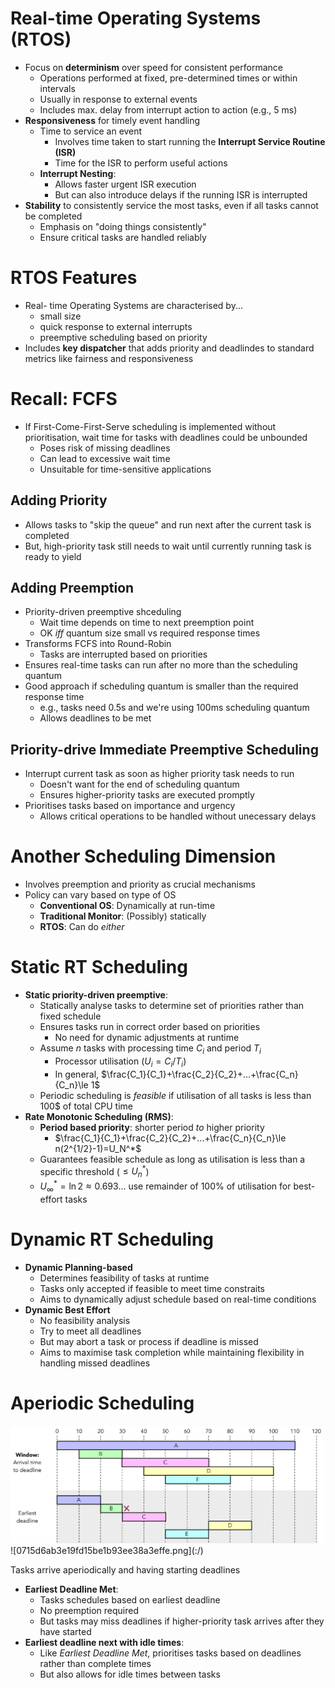 # Real-time Operating Systems (RTOS)
- Focus on **determinism** over speed for consistent performance
	- Operations performed at fixed, pre-determined times or within intervals
	- Usually in response to external events
	- Includes max. delay from interrupt action to action (e.g., 5 ms)
- **Responsiveness** for timely event handling
	- Time to service an event
		- Involves time taken to start running the **Interrupt Service Routine (ISR)**
		- Time for the ISR to perform useful actions
	- **Interrupt Nesting**:
		- Allows faster urgent ISR execution
		- But can also introduce delays if the running ISR is interrupted
- **Stability** to consistently service the most tasks, even if all tasks cannot be completed
	- Emphasis on "doing things consistently"
	- Ensure critical tasks are handled reliably

# RTOS Features
- Real- time Operating Systems are characterised by...
	- small size
	- quick response to external interrupts
	- preemptive scheduling based on priority
- Includes **key dispatcher** that adds priority and deadlindes to standard metrics like fairness and responsiveness

# Recall: FCFS
- If First-Come-First-Serve scheduling is implemented without prioritisation, wait time for tasks with deadlines could be unbounded
	- Poses risk of missing deadlines
	- Can lead to excessive wait time
	- Unsuitable for time-sensitive applications

## Adding Priority
- Allows tasks to "skip the queue" and run next after the current task is completed
- But, high-priority task still needs to wait until currently running task is ready to yield

## Adding Preemption
- Priority-driven preemptive shceduling
	- Wait time depends on time to next preemption point
	- OK *iff* quantum size small vs required response times
- Transforms FCFS into Round-Robin
	- Tasks are interrupted based on priorities
- Ensures real-time tasks can run after no more than the scheduling quantum
- Good approach if scheduling quantum is smaller than the required response time
	- e.g., tasks need 0.5s and we're using 100ms scheduling quantum
	- Allows deadlines to be met

## Priority-drive Immediate Preemptive Scheduling
- Interrupt current task as soon as higher priority task needs to run
	- Doesn't want for the end of scheduling quantum
	- Ensures higher-priority tasks are executed promptly
- Prioritises tasks based on importance and urgency
	- Allows critical operations to be handled without unecessary delays

# Another Scheduling Dimension
- Involves preemption and priority as crucial mechanisms
- Policy can vary based on type of OS
	- **Conventional OS**: Dynamically at run-time
	- **Traditional Monitor**: (Possibly) statically
	- **RTOS**: Can do *either*

# Static RT Scheduling
- **Static priority-driven preemptive**:
	- Statically analyse tasks to determine set of priorities rather than fixed schedule
	- Ensures tasks run in correct order based on priorities
		- No need for dynamic adjustments at runtime
	- Assume $n$ tasks with processing time $C_i$ and period $T_i$
		- Processor utilisation ($U_i = C_i/T_i$)
		- In general, $\frac{C_1}{C_1}+\frac{C_2}{C_2}+...+\frac{C_n}{C_n}\le 1$
	- Periodic scheduling is *feasible* if utilisation of all tasks is less than 100$ of total CPU time
- **Rate Monotonic Scheduling (RMS)**:
	- **Period based priority**: shorter period $to$ higher priority
		- $\frac{C_1}{C_1}+\frac{C_2}{C_2}+...+\frac{C_n}{C_n}\le n(2^{1/2}-1)=U_N^*$
	- Guarantees feasible schedule as long as utilisation is less than a specific threshold ($\le U_n^*$)
	- $U_\infty^*=\ln 2 \approx 0.693$... use remainder of 100% of utilisation for best-effort tasks

# Dynamic RT Scheduling
- **Dynamic Planning-based**
	- Determines feasibility of tasks at runtime
	- Tasks only accepted if feasible to meet time constraits
	- Aims to dynamically adjust schedule based on real-time conditions
- **Dynamic Best Effort**
	- No feasibility analysis
	- Try to meet all deadlines
	- But may abort a task or process if deadline is missed
	- Aims to maximise task completion while maintaining flexibility in handling missed deadlines

# Aperiodic Scheduling
<img src="_resources/0715d6ab3e19fd15be1b93ee38a3effe.png" width="500"/>
![0715d6ab3e19fd15be1b93ee38a3effe.png](:/)

Tasks arrive aperiodically and having starting deadlines
- **Earliest Deadline Met**:
	- Tasks schedules based on earliest deadline
	- No preemption required
	- But tasks may miss deadlines if higher-priority task arrives after they have started
- **Earliest deadline next with idle times**:
	- Like *Earliest Deadline Met*, prioritises tasks based on deadlines rather than complete times
	- But also allows for idle times between tasks